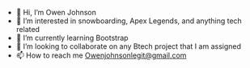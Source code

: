 - 👋 Hi, I’m Owen Johnson
- 👀 I’m interested in snowboarding, Apex Legends, and anything tech related
- 🌱 I’m currently learning Bootstrap
- 💞️ I’m looking to collaborate on any Btech project that I am assigned
- 📫 How to reach me Owenjohnsonlegit@gmail.com

<!---
owenjohnsonlegit/owenjohnsonlegit is a ✨ special ✨ repository because its `README.md` (this file) appears on your GitHub profile.
You can click the Preview link to take a look at your changes.
--->
